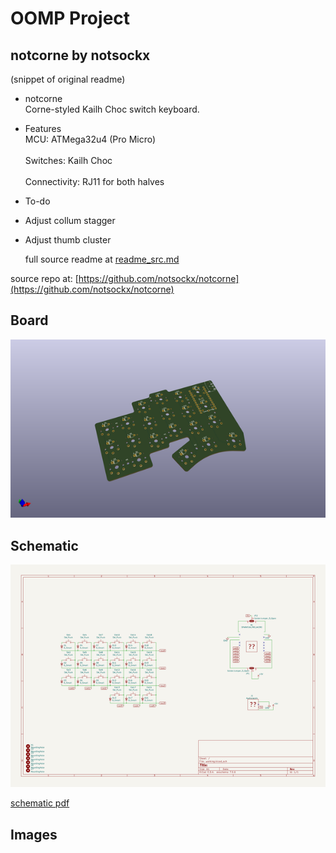 # OOMP Project  
## notcorne  by notsockx  
  
(snippet of original readme)  
  
- notcorne  
Corne-styled Kailh Choc switch keyboard.  
  
- Features  
MCU: ATMega32u4 (Pro Micro) <br />  
Switches: Kailh Choc <br />  
Connectivity: RJ11 for both halves <br />  
  
- To-do  
- Adjust collum stagger  
- Adjust thumb cluster  
  
  full source readme at [readme_src.md](readme_src.md)  
  
source repo at: [https://github.com/notsockx/notcorne](https://github.com/notsockx/notcorne)  
## Board  
  
[![working_3d.png](working_3d_600.png)](working_3d.png)  
## Schematic  
  
[![working_schematic.png](working_schematic_600.png)](working_schematic.png)  
  
[schematic pdf](working_schematic.pdf)  
## Images  
